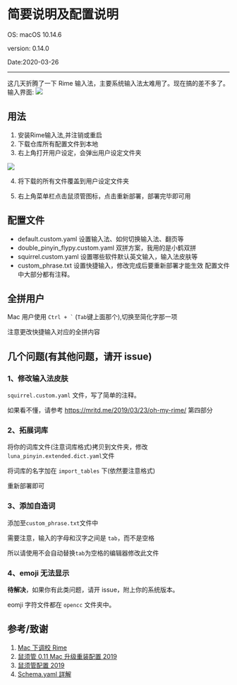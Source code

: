 # 简要说明及配置说明
  OS: macOS 10.14.6
  
  version: 0.14.0
  
  Date:2020-03-26
  
  ----
  
  这几天折腾了一下 Rime 输入法，主要系统输入法太难用了。现在搞的差不多了。输入界面:
  ![](https://wang-1258168870.cos.ap-guangzhou.myqcloud.com/pic/2019-10-11-RoMhx5.png)
  
  ## 用法
  1. 安装Rime输入法,并注销或重启
  2. 下载仓库所有配置文件到本地
  3. 右上角打开用户设定，会弹出用户设定文件夹
  
  ![](https://wang-1258168870.cos.ap-guangzhou.myqcloud.com/pic/2019-10-11-1lAuOL.png)
  
  4. 将下载的所有文件覆盖到用户设定文件夹
  
  5. 右上角菜单栏点击鼠须管图标，点击重新部署，部署完毕即可用
  
  
  ## 配置文件
  - default.custom.yaml 设置输入法、如何切换输入法、翻页等
  - double_pinyin_flypy.custom.yaml 双拼方案，我用的是小鹤双拼
  - squirrel.custom.yaml 设置哪些软件默认英文输入，输入法皮肤等
  - custom_phrase.txt 设置快捷输入，修改完成后要重新部署才能生效
  配置文件中大部分都有注释。

  ## 全拼用户
  Mac 用户使用 <code>Ctrl + &#96;</code> (`Tab`键上面那个),切换至简化字那一项
  
  注意更改快捷输入对应的全拼内容

  ## 几个问题(有其他问题，请开 issue)
  ### 1、修改输入法皮肤
  `squirrel.custom.yaml` 文件，写了简单的注释。

  如果看不懂，请参考 https://mritd.me/2019/03/23/oh-my-rime/ 第四部分

  ### 2、拓展词库
  将你的词库文件(注意词库格式)拷贝到文件夹，修改 `luna_pinyin.extended.dict.yaml`文件

  将词库的名字加在 `import_tables` 下(依然要注意格式)

  重新部署即可
  
  ### 3、添加自造词
  添加至`custom_phrase.txt`文件中
  
  需要注意，输入的字母和汉字之间是 `tab`，而不是空格
  
  所以请使用不会自动替换`tab`为空格的编辑器修改此文件

  ### 4、emoji 无法显示
  **待解决**，如果你有此类问题，请开 issue，附上你的系统版本。
  
  eomji 字符文件都在 `opencc` 文件夹中。

  
  ## 参考/致谢
  1. [Mac 下调校 Rime](https://mritd.me/2019/03/23/oh-my-rime/)
  2. [鼠须管 0.11 Mac 升级重装配置 2019](https://github.com/cnfeat/Rime)
  3. [鼠须管配置 2019](https://placeless.net/blog/rime-squirrel-customization-2019#article)
  4. [Schema.yaml 詳解](https://github.com/LEOYoon-Tsaw/Rime_collections/blob/master/Rime_description.md)
  
  
